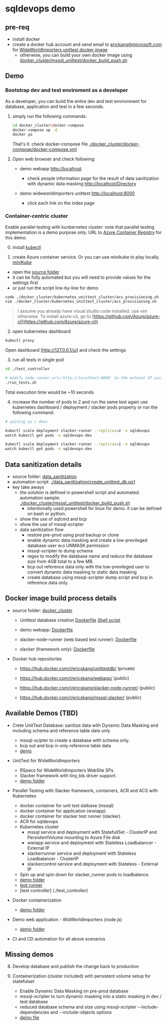 # sqldevops demo

## pre-req

- install docker
- create a docker hub account and send email to erickang@microsoft.com for [WideWorldImporters unittest docker image](https://hub.docker.com/r/ericskang/unittestdb/)
    - otherwise, you can build your own docker image using [docker_cluster/mssql_unittest/docker_build_push.sh](./docker_cluster/mssql_unittest/docker_build_push.sh)

## Demo

### Bootstrap dev and test enviroment as a developer
As a developer, you can build the entire dev and test environment for database, application and test in a few seconds.
1. simply run the following commands:

    ```bash
    cd docker_cluster\docker-compose
    docker-compose up -d
    docker ps
    ```

    That's it. check docker-compose file [./docker_cluster/docker-compose/docker-compose.yml](./docker_cluster/docker-compose/docker-compose.yml)

2. Open web browser and check following:
    * demo webapp [http://localhost](http://localhost)
        * check people information page for the result of data sanitization with dynamic data masking [http://localhost/Directory](http://localhost/Directory)
    
    * demo wideworldimporters unittest [http://localhost:8000](http://localhost:8000)
        * click each link on the index page

### Container-centric cluster
Enable parallel testing with kunbernetes cluster: note that parallel testing implementation is a demo purpose only.
URL to [Azure Container Registry](https://ms.portal.azure.com/#resource/subscriptions/d513e2e9-97db-40f6-8d1a-ab3b340cc81a/resourceGroups/sqldevopsGroup/providers/Microsoft.ContainerRegistry/registries/sqldevopsACS/overview) for this demo: 


0. install [kubectl](https://kubernetes.io/docs/tasks/tools/install-kubectl/) 

1. create Azure container service. Or you can use minikube to play locally. [miniKube](https://kubernetes.io/docs/getting-started-guides/minikube/)

* open the [source folder](./docker_cluster/kubernetes_unittest_cluster)
* it can be fully automated but you will need to provide values for the settings first
* or just run the script line-by-line for demo

```bash
code ./docker_cluster/kubernetes_unittest_cluster/acs_provisioning.sh
vim ./docker_cluster/kubernetes_unittest_cluster/acs_provisioning.sh
```
> I assume you already have visual studio code installed. use vim otherwise.
> To install azure-cli, go to [https://github.com/Azure/azure-cli](https://github.com/Azure/azure-cli)

2. open kubernetes dashboard

```bash
kubectl proxy
```
Open dashboard [http://127.0.0.1/ui] and check the settings

3. run all tests in single pod 

```bash
cd ./test_controller

# modify node_runner_url='http://localhost:8000' to the extenal IP assigned for slacker service by Kubernetes
./run_tests.sh
```
Total execution time would be ~10 seconds


4. increase the number of pods to 2 and run the same test again
use kubernetes dashboard / deployment / slacker pods property or run the following command:

```bash 
# spining up / down

kubectl scale deployment slacker-runner --replicas=2 -n sqldevops
watch kubectl get pods -n sqldevops-dev

kubectl scale deployment slacker-runner --replicas=1 -n sqldevops
watch kubectl get pods -n sqldevops-dev

```

## Data sanitization details

* source folder: [data_sanitization](./data_sanitization)
* automation script: [./data_sanitization/create_unittest_db.ps1](./data_sanitization/create_unittest_db.ps1)
* key take aways
    * the solution is defined in powershell script and automated. automation sample: [./docker_cluster/mssql_unittest/docker_build_push.sh](./docker_cluster/mssql_unittest/docker_build_push.sh)
        * intentionally used powershell for linux for demo. it can be defined on bash or python.
    * show the use of sqlcmd and bcp
    * show the use of mssql-scripter
    * data sanitization flow
        * restore pre-prod using prod backup or clone
        * enable dynamic data masking and create a low-previleged database user w.o UNMASK permission
        * mssql-scripter to dump schema
        * regex to modify the database name and reduce the database size from 4GB total to a few MB.
        * bcp out reference data only with the low-previleged user to convert dynamic data masking to static data masking
        * create database using mssql-scripter dump script and bcp in reference data only.

## Docker image build process details

* source folder: [docker_cluster](./docker_cluster)
    * Unittest database creation [Dockerfile](./docker_cluster/mssql_unittest/Dockerfile) [Shell script](./docker_cluster/mssql_unittest/docker_build_push.sh)

    * demo webapp: [Dockerfile](./web_app/Dockerfile)

    * slacker-node-runner (web based test runner): [Dockerfile](./docker_cluster/slacker_runner/Dockerfile)

    * slacker (framework only): [Dockerfile](.docker_cluster/slacker/Dockerfile)

* Docker hub repositories

    * https://hub.docker.com/r/ericskang/unittestdb/ (private)

    * https://hub.docker.com/r/ericskang/webapp/ (public)

    * https://hub.docker.com/r/ericskang/slacker-node-runner/ (public)

    * https://hub.docker.com/r/ericskang/mssql-slacker/ (public)




## Available Demos (TBD)

- Crete UnitTest Database: sanitize data with Dynamic Data Masking and including schema and reference table data only
    * mssql-scipter to create a database with schema only.
    * bcp out and bcp in only reference table data
    * [demo](./data_sanitization)

- UnitTest for WideWorldImporters
    * RSpecs for WideWorldImporters WebSite SPs.
    * Slacker framework with tiny_tds driver support.
    * [demo folder](./tests/WideWorldImporters)

- Parallel Testing with Slacker framework, containers, ACR and ACS with Kubernetes
    * docker container for unit test datbase (mssql) 
    * docker container for application (wwiapp)
    * docker container for slacker test runner (slacker)
    * ACR for sqldevops
    * Kubernetes cluster
        * mssql service and deployment with StatefullSet - ClusterIP and PersistentVolume mounting to Azure File disk
        * wwiapp service and deployment with Stateless Loadbalancer - External IP
        * slackerrunner service and deployment with Stateless Loadbalancer - ClusterIP
        * slackercontrol service and deployment with Stateless - External IP
    * Spin up and spin down for slacker_runner pods to loadbalance.
    * [demo folder](./docker_cluster/kubernetes_unittest_cluster)
    * [test runner](./sqldevops/test_runner)
    * [test controller] (./test_controller)

- Docker containerization
    * [demo folder](./docker_cluster)

- Demo web application - WidWorldImporters (node.js)
    * [demo folder](./web_app)

- CI and CD automation for all above scenarios

## Missing demos 

8. Develop database and publish the change back to production

9. Containerization (cluster included) with persistent volume setup for statefulset



    * Enable Dynamic Data Masking on pre-prod database
    * mssql-scripter to turn dynamic masking into a static masking in dev / test database
    * reduced database schema and size using mssql-scripter --include-dependencies and --include-objects options
    * [demo file](./docker/demo.sh)